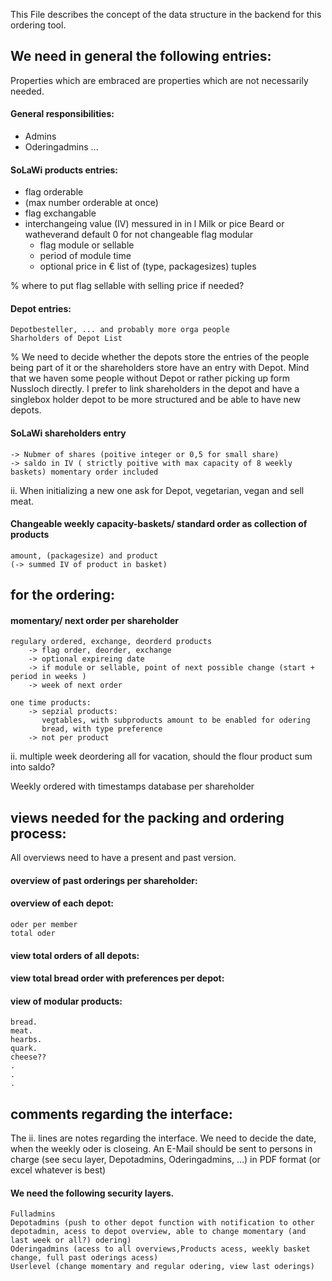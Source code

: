 This File describes the concept of the data structure in the backend for this ordering tool.

## We need in general the following entries:
Properties which are embraced are properties which are not necessarily needed.

#### General responsibilities:
-	Admins
-	Oderingadmins ...

#### SoLaWi products entries:
-	flag orderable
-	(max number orderable at once)
-	flag exchangable
-	interchangeing value (IV) messured in in l Milk or pice Beard or watheverand default 0 for not changeable
	flag modular 
	- flag module or sellable
	- period of module time
	- optional price in €
	list of (type, packagesizes) tuples

% where to put flag sellable with selling price if needed?

#### Depot entries:
	Depotbesteller, ... and probably more orga people
	Sharholders of Depot List

% We need to decide whether the depots store the entries of the people being part of it or the shareholders store have an entry with Depot. Mind that we haven some people without Depot or rather picking up form Nussloch directly. I prefer to link shareholders in the depot and have a singlebox holder depot to be more structured and be able to have new depots.

#### SoLaWi shareholders entry
	-> Nubmer of shares (poitive integer or 0,5 for small share)
	-> saldo in IV ( strictly poitive with max capacity of 8 weekly baskets) momentary order included 

ii. When initializing a new one ask for Depot, vegetarian, vegan and sell meat.
	

#### Changeable weekly capacity-baskets/ standard order as collection of products
	amount, (packagesize) and product
	(-> summed IV of product in basket)
	
	
## for the ordering:
#### momentary/ next order per shareholder
	regulary ordered, exchange, deorderd products 
		-> flag order, deorder, exchange
		-> optional expireing date
		-> if module or sellable, point of next possible change (start + period in weeks )
		-> week of next order

	one time products:
		-> sepzial products: 
		   vegtables, with subproducts amount to be enabled for odering
		   bread, with type preference
		-> not per product

ii. multiple week deordering all for vacation, should the flour product sum into saldo?

Weekly ordered with timestamps database per shareholder

## views needed for the packing and ordering process:
 All overviews need to have a present and past version.
#### overview of past orderings per shareholder: 

#### overview of each depot:
	oder per member
	total oder 

#### view total orders of all depots:

#### view total bread order with preferences per depot:

#### view of modular products:
	bread.
	meat.
	hearbs.
	quark.
	cheese??
	.
	.
	.


## comments regarding the interface:

The ii. lines are notes regarding the interface.
We need to decide the date, when the weekly oder is closeing.
An E-Mail should be sent to persons in charge (see secu layer, Depotadmins, Oderingadmins, ...) in PDF format (or excel whatever is best)

#### We need the following security layers.
	Fulladmins
	Depotadmins (push to other depot function with notification to other depotadmin, acess to depot overview, able to change momentary (and last week or all?) odering)
	Oderingadmins (acess to all overviews,Products acess, weekly basket change, full past oderings acess)
	Userlevel (change momentary and regular odering, view last oderings)

